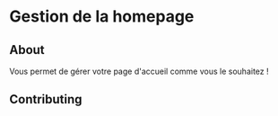 # Gestion de la homepage

## About

Vous permet de gérer votre page d'accueil comme vous le souhaitez !

## Contributing

